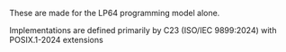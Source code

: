 These are made for the LP64 programming model alone.

Implementations are defined primarily by C23 (ISO/IEC 9899:2024) with POSIX.1-2024 extensions
